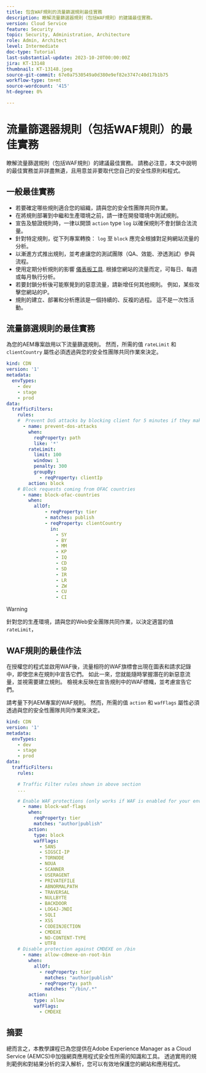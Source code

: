 ```yaml
---
title: 包含WAF規則的流量篩選規則最佳實務
description: 瞭解流量篩選器規則（包括WAF規則）的建議最佳實務。
version: Cloud Service
feature: Security
topic: Security, Administration, Architecture
role: Admin, Architect
level: Intermediate
doc-type: Tutorial
last-substantial-update: 2023-10-20T00:00:00Z
jira: KT-13148
thumbnail: KT-13148.jpeg
source-git-commit: 67e0a7530549a0d380e9ef82e3747c40d17b1b75
workflow-type: tm+mt
source-wordcount: '415'
ht-degree: 0%

---
```



# 流量篩選器規則（包括WAF規則）的最佳實務

瞭解流量篩選規則（包括WAF規則）的建議最佳實務。 請務必注意，本文中說明的最佳實務並非詳盡無遺，且用意並非要取代您自己的安全性原則和程式。

## 一般最佳實務

- 若要確定哪些規則適合您的組織，請與您的安全性團隊共同作業。
- 在將規則部署到中繼和生產環境之前，請一律在開發環境中測試規則。
- 宣告及驗證規則時，一律以開頭 `action` type `log` 以確保規則不會封鎖合法流量。
- 針對特定規則，從下列專案轉換： `log` 至 `block` 應完全根據對足夠網站流量的分析。
- 以漸進方式推出規則，並考慮讓您的測試團隊（QA、效能、滲透測試）參與流程。
- 使用定期分析規則的影響 [儀表板工具](https://github.com/adobe/AEMCS-CDN-Log-Analysis-ELK-Tool). 根據您網站的流量而定，可每日、每週或每月執行分析。
- 若要封鎖分析後可能察覺到的惡意流量，請新增任何其他規則。 例如，某些攻擊您網站的IP。
- 規則的建立、部署和分析應該是一個持續的、反複的過程。 這不是一次性活動。

## 流量篩選規則的最佳實務

為您的AEM專案啟用以下流量篩選規則。 然而，所需的值 `rateLimit` 和 `clientCountry` 屬性必須透過與您的安全性團隊共同作業來決定。

```yaml
kind: CDN
version: '1'
metadata:
  envTypes:
    - dev
    - stage
    - prod
data:
  trafficFilters:
    rules:
    #  Prevent DoS attacks by blocking client for 5 minutes if they make more than 100 requests in 1 second.
      - name: prevent-dos-attacks
        when:
          reqProperty: path
          like: '*'
        rateLimit:
          limit: 100
          window: 1
          penalty: 300
          groupBy:
            - reqProperty: clientIp
        action: block
    # Block requests coming from OFAC countries
      - name: block-ofac-countries
        when:
          allOf:
              - reqProperty: tier
              - matches: publish
              - reqProperty: clientCountry
                in:
                  - SY
                  - BY
                  - MM
                  - KP
                  - IQ
                  - CD
                  - SD
                  - IR
                  - LR
                  - ZW
                  - CU
                  - CI
```

>[!WARNING]
>
>針對您的生產環境，請與您的Web安全團隊共同作業，以決定適當的值 `rateLimit`，

## WAF規則的最佳作法

在授權您的程式並啟用WAF後，流量相符的WAF旗標會出現在圖表和請求記錄中，即使您未在規則中宣告它們。 如此一來，您就能隨時掌握潛在的新惡意流量，並視需要建立規則。 檢視未反映在宣告規則中的WAF標幟，並考慮宣告它們。

請考量下列AEM專案的WAF規則。 然而，所需的值 `action` 和 `wafFlags` 屬性必須透過與您的安全性團隊共同作業來決定。

```yaml
kind: CDN
version: '1'
metadata:
  envTypes:
    - dev
    - stage
    - prod
data:
  trafficFilters:
    rules:

    # Traffic Filter rules shown in above section
    ...

    # Enable WAF protections (only works if WAF is enabled for your environment)
      - name: block-waf-flags
        when:
          reqProperty: tier
          matches: "author|publish"
        action:
          type: block
          wafFlags:
            - SANS
            - SIGSCI-IP
            - TORNODE
            - NOUA
            - SCANNER
            - USERAGENT
            - PRIVATEFILE
            - ABNORMALPATH
            - TRAVERSAL
            - NULLBYTE
            - BACKDOOR
            - LOG4J-JNDI
            - SQLI
            - XSS
            - CODEINJECTION
            - CMDEXE
            - NO-CONTENT-TYPE
            - UTF8
    # Disable protection against CMDEXE on /bin
      - name: allow-cdmexe-on-root-bin
        when:
          allOf:
            - reqProperty: tier
              matches: "author|publish"
            - reqProperty: path
              matches: "^/bin/.*"
        action:
          type: allow
          wafFlags:
            - CMDEXE
```

## 摘要

總而言之，本教學課程已為您提供在Adobe Experience Manager as a Cloud Service (AEMCS)中加強網頁應用程式安全性所需的知識和工具。 透過實用的規則範例和對結果分析的深入解析，您可以有效地保護您的網站和應用程式。

